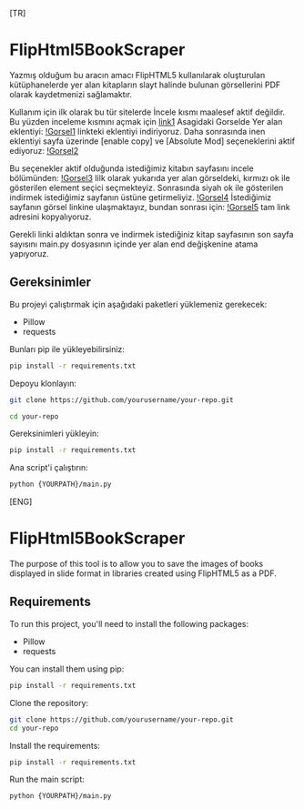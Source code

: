 [TR]
# FlipHtml5BookScraper

Yazmış olduğum bu aracın amacı FlipHTML5 kullanılarak oluşturulan kütüphanelerde yer alan kitapların slayt halinde bulunan görsellerini PDF olarak kaydetmenizi sağlamaktır.

Kullanım için ilk olarak bu tür sitelerde İncele kısmı maalesef aktif değildir. Bu yüzden inceleme kısmını açmak için [link1](https://chromewebstore.google.com/detail/absolute-enable-right-cli/jdocbkpgdakpekjlhemmfcncgdjeiika?hl=en-US&utm_source=ext_sidebar) Asagidaki Gorselde Yer alan eklentiyi:
[!Gorsel1](https://imgur.com/a/3xWITEf) linkteki eklentiyi indiriyoruz. Daha sonrasında inen eklentiyi sayfa üzerinde [enable copy] ve [Absolute Mod] seçeneklerini aktif ediyoruz:
[!Gorsel2](https://imgur.com/a/5Yt1Qfx)

Bu seçenekler aktif olduğunda istediğimiz kitabın sayfasını incele bölümünden:
[!Gorsel3](https://imgur.com/BGfHjVW)
Iilk olarak yukarıda yer alan görseldeki, kırmızı ok ile gösterilen element seçici seçmekteyiz. Sonrasında siyah ok ile gösterilen indirmek istediğimiz sayfanın üstüne getirmeliyiz.
[!Gorsel4](https://imgur.com/WIylMSx)
İstediğimiz sayfanın görsel linkine ulaşmaktayız, bundan sonrası için:
[!Gorsel5](https://imgur.com/Sd2xjWS)  tam link adresini kopyalıyoruz.

Gerekli linki aldıktan sonra ve indirmek istediğiniz kitap sayfasının son sayfa sayısını main.py dosyasının içinde yer alan end değişkenine atama yapıyoruz.

## Gereksinimler

Bu projeyi çalıştırmak için aşağıdaki paketleri yüklemeniz gerekecek:

- Pillow
- requests


Bunları pip ile yükleyebilirsiniz:
```bash
pip install -r requirements.txt
```
Depoyu klonlayın:
```bash
git clone https://github.com/yourusername/your-repo.git
```
```bash
cd your-repo
```
Gereksinimleri yükleyin:
```bash
pip install -r requirements.txt
```
Ana script'i çalıştırın:
```bash
python {YOURPATH}/main.py
```

[ENG]

# FlipHtml5BookScraper
The purpose of this tool is to allow you to save the images of books displayed in slide format in libraries created using FlipHTML5 as a PDF.

## Requirements

To run this project, you'll need to install the following packages:

- Pillow
- requests

You can install them using pip:
```bash
pip install -r requirements.txt
```
Clone the repository:
```bash
git clone https://github.com/yourusername/your-repo.git
cd your-repo
```
Install the requirements:
```bash
pip install -r requirements.txt
```
Run the main script:

```bash
python {YOURPATH}/main.py
```
